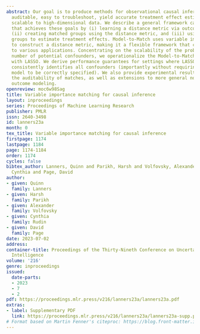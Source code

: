 ```yaml
---
abstract: Our goal is to produce methods for observational causal inference that are
  auditable, easy to troubleshoot, yield accurate treatment effect estimates, and
  scalable to high-dimensional data. We describe a general framework called Model-to-Match
  that achieves these goals by (i) learning a distance metric via outcome modeling,
  (ii) creating matched groups using the distance metric, and (iii) using the matched
  groups to estimate treatment effects. Model-to-Match uses variable importance measurements
  to construct a distance metric, making it a flexible framework that can be adapted
  to various applications. Concentrating on the scalability of the problem in the
  number of potential confounders, we operationalize the Model-to-Match framework
  with LASSO. We derive performance guarantees for settings where LASSO outcome modeling
  consistently identifies all confounders (importantly without requiring the linear
  model to be correctly specified). We also provide experimental results demonstrating
  the auditability of matches, as well as extensions to more general nonparametric
  outcome modeling.
openreview: moc6w98Sag
title: Variable importance matching for causal inference
layout: inproceedings
series: Proceedings of Machine Learning Research
publisher: PMLR
issn: 2640-3498
id: lanners23a
month: 0
tex_title: Variable importance matching for causal inference
firstpage: 1174
lastpage: 1184
page: 1174-1184
order: 1174
cycles: false
bibtex_author: Lanners, Quinn and Parikh, Harsh and Volfovsky, Alexander and Rudin,
  Cynthia and Page, David
author:
- given: Quinn
  family: Lanners
- given: Harsh
  family: Parikh
- given: Alexander
  family: Volfovsky
- given: Cynthia
  family: Rudin
- given: David
  family: Page
date: 2023-07-02
address:
container-title: Proceedings of the Thirty-Nineth Conference on Uncertainty in Artificial
  Intelligence
volume: '216'
genre: inproceedings
issued:
  date-parts:
  - 2023
  - 7
  - 2
pdf: https://proceedings.mlr.press/v216/lanners23a/lanners23a.pdf
extras:
- label: Supplementary PDF
  link: https://proceedings.mlr.press/v216/lanners23a/lanners23a-supp.pdf
# Format based on Martin Fenner's citeproc: https://blog.front-matter.io/posts/citeproc-yaml-for-bibliographies/
---
```

